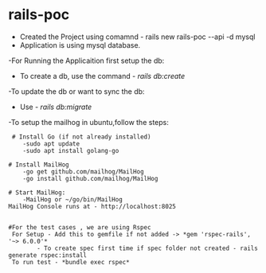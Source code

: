 # rails-poc

- Created the Project using comamnd - rails new rails-poc --api -d mysql
- Application is using mysql database.

-For Running the Applicaition first setup the db:
- To create a db, use the command -  *rails db:create*


-To update the db or want to sync the db: 
 - Use - *rails db:migrate*


-To setup the mailhog in ubuntu,follow the steps:

     # Install Go (if not already installed)
        -sudo apt update
        -sudo apt install golang-go

    # Install MailHog
        -go get github.com/mailhog/MailHog
        -go install github.com/mailhog/MailHog

    # Start MailHog:
        -MailHog or ~/go/bin/MailHog
    MailHog Console runs at - http://localhost:8025


    #For the test cases , we are using Rspec 
     For Setup - Add this to gemfile if not added -> *gem 'rspec-rails', '~> 6.0.0'*
            - To create spec first time if spec folder not created - rails generate rspec:install
     To run test - *bundle exec rspec*
     
